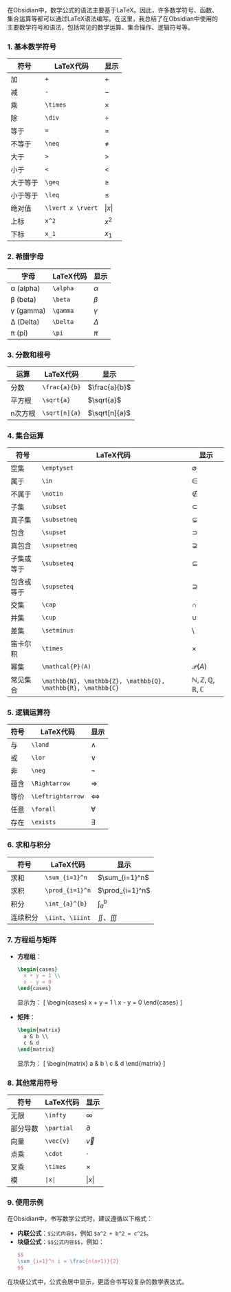 在Obsidian中，数学公式的语法主要基于LaTeX。因此，许多数学符号、函数、集合运算等都可以通过LaTeX语法编写。在这里，我总结了在Obsidian中使用的主要数学符号和语法，包括常见的数学运算、集合操作、逻辑符号等。

### 1. 基本数学符号

| 符号              | LaTeX代码         | 显示             |
| ----------------- | ----------------- | ---------------- |
| 加                | `+`               | $+$              |
| 减                | `-`               | $-$              |
| 乘                | `\times`          | $\times$         |
| 除                | `\div`            | $\div$           |
| 等于              | `=`               | $=$              |
| 不等于            | `\neq`            | $\neq$           |
| 大于              | `>`               | $>$              |
| 小于              | `<`               | $<$              |
| 大于等于          | `\geq`            | $\geq$           |
| 小于等于          | `\leq`            | $\leq$           |
| 绝对值            | `\lvert x \rvert` | $\lvert x \rvert$|
| 上标              | `x^2`             | $x^2$            |
| 下标              | `x_1`             | $x_1$            |

### 2. 希腊字母

| 字母      | LaTeX代码        | 显示         |
| --------- | ---------------- | ------------ |
| α (alpha) | `\alpha`         | $\alpha$     |
| β (beta)  | `\beta`          | $\beta$      |
| γ (gamma) | `\gamma`         | $\gamma$     |
| Δ (Delta) | `\Delta`         | $\Delta$     |
| π (pi)    | `\pi`            | $\pi$        |

### 3. 分数和根号

| 运算     | LaTeX代码              | 显示             |
| -------- | -----------------------| ---------------- |
| 分数     | `\frac{a}{b}`          | $\frac{a}{b}$    |
| 平方根   | `\sqrt{a}`             | $\sqrt{a}$       |
| n次方根  | `\sqrt[n]{a}`          | $\sqrt[n]{a}$    |

### 4. 集合运算

| 符号            | LaTeX代码               | 显示                |
| --------------- | ----------------------- | ------------------- |
| 空集            | `\emptyset`             | $\emptyset$         |
| 属于            | `\in`                   | $\in$               |
| 不属于          | `\notin`                | $\notin$            |
| 子集            | `\subset`               | $\subset$           |
| 真子集          | `\subsetneq`            | $\subsetneq$        |
| 包含            | `\supset`               | $\supset$           |
| 真包含          | `\supsetneq`            | $\supsetneq$        |
| 子集或等于      | `\subseteq`             | $\subseteq$         |
| 包含或等于      | `\supseteq`             | $\supseteq$         |
| 交集            | `\cap`                  | $\cap$              |
| 并集            | `\cup`                  | $\cup$              |
| 差集            | `\setminus`             | $\setminus$         |
| 笛卡尔积        | `\times`                | $\times$            |
| 幂集            | `\mathcal{P}(A)`        | $\mathcal{P}(A)$    |
| 常见集合        | `\mathbb{N}, \mathbb{Z}, \mathbb{Q}, \mathbb{R}, \mathbb{C}` | $\mathbb{N}, \mathbb{Z}, \mathbb{Q}, \mathbb{R}, \mathbb{C}$ |

### 5. 逻辑运算符

| 符号          | LaTeX代码          | 显示               |
| ------------- | ------------------ | ------------------ |
| 与            | `\land`            | $\land$           |
| 或            | `\lor`             | $\lor$            |
| 非            | `\neg`             | $\neg$            |
| 蕴含          | `\Rightarrow`      | $\Rightarrow$     |
| 等价          | `\Leftrightarrow`  | $\Leftrightarrow$ |
| 任意          | `\forall`          | $\forall$         |
| 存在          | `\exists`          | $\exists$         |

### 6. 求和与积分

| 符号         | LaTeX代码                   | 显示                   |
| ------------ | ---------------------------- | ---------------------- |
| 求和         | `\sum_{i=1}^n`               | $\sum_{i=1}^n$        |
| 求积         | `\prod_{i=1}^n`              | $\prod_{i=1}^n$       |
| 积分         | `\int_{a}^{b}`               | $\int_{a}^{b}$        |
| 连续积分     | `\iint`、`\iiint`            | $\iint$、$\iiint$     |

### 7. 方程组与矩阵

- **方程组**：
  ```latex
  \begin{cases}
    x + y = 1 \\
    x - y = 0
  \end{cases}
  ```
  显示为：
  \[
  \begin{cases}
    x + y = 1 \\
    x - y = 0
  \end{cases}
  \]

- **矩阵**：
  ```latex
  \begin{matrix} 
    a & b \\ 
    c & d 
  \end{matrix}
  ```
  显示为：
  \[
  \begin{matrix} 
    a & b \\ 
    c & d 
  \end{matrix}
  \]

### 8. 其他常用符号

| 符号          | LaTeX代码               | 显示              |
| ------------- | ----------------------- | ----------------- |
| 无限          | `\infty`                | $\infty$          |
| 部分导数      | `\partial`              | $\partial$        |
| 向量          | `\vec{v}`               | $\vec{v}$         |
| 点乘          | `\cdot`                 | $\cdot$           |
| 叉乘          | `\times`                | $\times$          |
| 模            | `\|x\|`                 | $\|x\|$           |

### 9. 使用示例

在Obsidian中，书写数学公式时，建议遵循以下格式：

- **内联公式**：`$公式内容$`，例如 `$a^2 + b^2 = c^2$`。
- **块级公式**：`$$公式内容$$`，例如：
  ```latex
  $$
  \sum_{i=1}^n i = \frac{n(n+1)}{2}
  $$
  ```

在块级公式中，公式会居中显示，更适合书写较复杂的数学表达式。